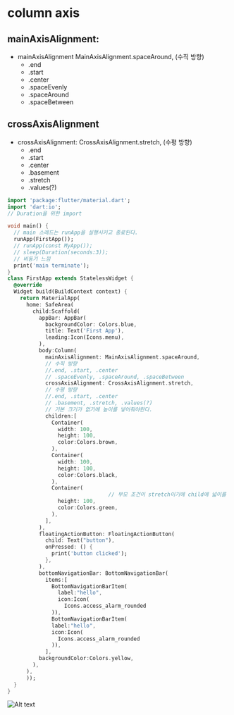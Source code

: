 # column axis

## mainAxisAlignment:

- mainAxisAlignment MainAxisAlignment.spaceAround, (수직 방향)
    - .end
    - .start
    - .center
    - .spaceEvenly
    - .spaceAround
    - .spaceBetween

## crossAxisAlignment

- crossAxisAlignment: CrossAxisAlignment.stretch, (수평 방향)
    - .end
    - .start
    - .center
    - .basement
    - .stretch
    - .values(?)
    

```dart
import 'package:flutter/material.dart';
import 'dart:io';
// Duration을 위한 import

void main() {
  // main 스레드는 runApp을 실행시키고 종료된다.
  runApp(FirstApp());
  // runApp(const MyApp());
  // sleep(Duration(seconds:3));
  // 비동기 느낌
  print('main terminate');
}
class FirstApp extends StatelessWidget {
  @override
  Widget build(BuildContext context) {
    return MaterialApp(
      home: SafeArea(
        child:Scaffold(
          appBar: AppBar(
            backgroundColor: Colors.blue,
            title: Text('First App'),
            leading:Icon(Icons.menu),
          ),
          body:Column(
            mainAxisAlignment: MainAxisAlignment.spaceAround,
            // 수직 방향
            //.end, .start, .center
            // .spaceEvenly, .spaceAround, .spaceBetween
            crossAxisAlignment: CrossAxisAlignment.stretch,
            // 수평 방향
            //.end, .start, .center
            // .basement, .stretch, .values(?)
            // 기본 크기가 없기에 높이를 넣어줘야한다.
            children:[
              Container(
                width: 100,
                height: 100,
                color:Colors.brown,
              ),
              Container(
                width: 100,
                height: 100,
                color:Colors.black,
              ),
              Container(
								// 부모 조건이 stretch이기에 child에 넓이를 주지 않아도 적용된다.
                height: 100,
                color:Colors.green,
              ),
            ],
          ),
          floatingActionButton: FloatingActionButton(
            child: Text("button"),
            onPressed: () {
              print('button clicked');
            },
          ),
          bottomNavigationBar: BottomNavigationBar(
            items:[
              BottomNavigationBarItem(
                label:"hello",
                icon:Icon(
                  Icons.access_alarm_rounded
              )),
              BottomNavigationBarItem(
              label:"hello",
              icon:Icon(
                Icons.access_alarm_rounded
              )),
            ],
          backgroundColor:Colors.yellow,
        ),
      ),
      ));
  }
}

```
![Alt text](image3.png)